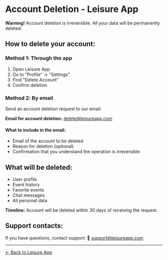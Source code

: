 # Account Deletion - Leisure App

**Warning!** Account deletion is irreversible. All your data will be permanently deleted.

## How to delete your account:

### Method 1: Through the app
1. Open Leisure App
2. Go to "Profile" → "Settings"
3. Find "Delete Account"
4. Confirm deletion

### Method 2: By email
Send an account deletion request to our email:

**Email for account deletion:**
delete@leisureapp.com

#### What to include in the email:
- Email of the account to be deleted
- Reason for deletion (optional)
- Confirmation that you understand the operation is irreversible

## What will be deleted:
- User profile
- Event history
- Favorite events
- Chat messages
- All personal data

**Timeline:** Account will be deleted within 30 days of receiving the request.

## Support contacts:
If you have questions, contact support:
📧 support@leisureapp.com

---
[← Back to Leisure App](https://trubngalina11-hash.github.io/leisure_app/)
